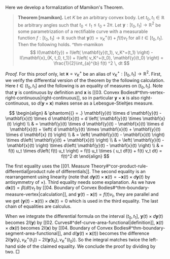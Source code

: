 Here we develop a formalization of Mamikon's Theorem.

> __Theorem [mamikon].__ Let $K$ be an arbitrary convex body. Let $t_0, t_1 \in \mathbb{R}$ be arbitrary angles such that $t_0 < t_1 \leq t_0 + 2\pi$. Let $\mathbf{y} : [t_0, t_1] \to \mathbb{R}^2$ be some parametrization of a rectifiable curve with a measurable function $f : [t_0, t_1] \to \mathbb{R}$ such that $\mathbf{y}(t) = v_K^+(t) + f(t)v_t$ for all $t \in [t_0, t_1]$. Then the following holds. ^thm-mamikon
$$
I(\mathbf{y}) + I\left( \mathbf{y}(t_1), v_K^+(t_1) \right) - I(\mathbf{x}_{K, t_0, t_1}) + I\left( v_K^+(t_0), \mathbf{y}(t_0) \right) =  \frac{1}{2}\int_{a}^{b} f(t) ^2 \, dt
$$

_Proof._ For this proof only, let $\mathbf{x} = v_K^+$ be an alias of $v_K^+ : [t_0, t_1] \to \mathbb{R}^2$. First, we verify the differential version of the theorem by the following calculation. Here $t \in (t_0, t_1]$ and the following is an equality of measures on $(t_0, t_1]$. Note that $\mathbf{y}$ is continuous by definition and $\mathbf{x}$ is [[03. Convex Bodies#^thm-vertex-right-continuous|right-continuous]], so in particular $\mathbf{y} \times \mathbf{x}$ is also right-continuous, so $d(\mathbf{y} \times \mathbf{x})$ makes sense as a Lebesgue-Stieltjes measure.

$$
\begin{align}
& \phantom{{} = .} \mathbf{y}(t) \times d \mathbf{y}(t) - \mathbf{x}(t) \times d \mathbf{x}(t) + d \left( \mathbf{y}(t) \times \mathbf{x}(t) \right)  \\
& = \mathbf{y}(t) \times d \mathbf{y}(t) - \mathbf{x}(t) \times d \mathbf{x}(t) + \left( d \mathbf{y}(t) \times \mathbf{x}(t) + \mathbf{y}(t) \times d \mathbf{x} (t) \right)  \\
& = \left( \mathbf{y}(t) - \mathbf{x}(t) \right) \times d\left( \mathbf{y}(t) + \mathbf{x}(t) \right)  \\
& = \left( \mathbf{y}(t) - \mathbf{x}(t) \right) \times d\left( \mathbf{y}(t) - \mathbf{x}(t) \right)  \\
& = f(t) u_t \times d\left( f(t) u_t \right) = f(t) u_t \times ( u_t df(t) + f(t) v_t dt) = f(t)^2 dt
\end{align}
$$

The first equality uses the [[01. Measure Theory#^cor-product-rule-differential|product rule of differentials]]. The second equality is an rearrangement using linearity (note that $d \mathbf{y}(t) \times \mathbf{x}(t) = - \mathbf{x}(t) \times d \mathbf{y}(t)$ by antisymmetry of $\times$). Third equality needs some explanation. As we have $d \mathbf{x}(t) = \beta(dt)v_t$ by [[04. Boundary of Convex Bodies#^thm-boundary-measure-vertex|calculation]], and $\mathbf{y}(t) - \mathbf{x}(t) = f(t)v_t$, they are parallel and we get $(\mathbf{y}(t) - \mathbf{x}(t)) \times d \mathbf{x}(t) = 0$ which is used in the third equality. The last chain of equalities are calculus.

When we integrate the differential formula on the interval $(t_0, t_1]$, $\mathbf{y}(t) \times d \mathbf{y}(t)$ becomes $2I(\mathbf{y})$ by [[02. Curves#^def-curve-area-functional|definition]], $\mathbf{x}(t) \times d \mathbf{x}(t)$ becomes $2I(\mathbf{x})$ by [[04. Boundary of Convex Bodies#^thm-boundary-segment-area-functional]], and $d(\mathbf{y}(t) \times \mathbf{x}(t))$ becomes the difference $2I\left( \mathbf{y}(t_1), v_K^+(t_1) \right) - 2I\left( \mathbf{y}(t_0), v_K^+(t_0) \right)$. So the integral matches twice the left-hand side of the claimed equality. We conclude the proof by dividing by two. □